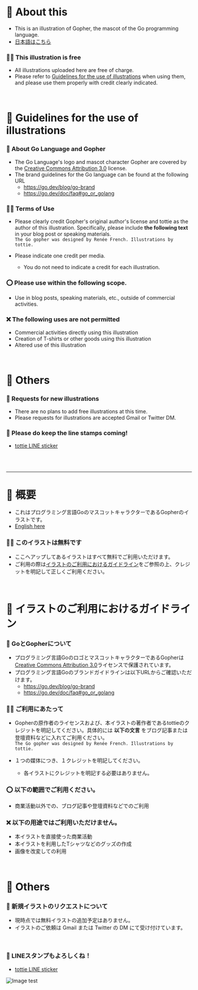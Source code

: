 # 🎨 About this
- This is an illustration of Gopher, the mascot of the Go programming language.
- [日本語はこちら](https://github.com/tottie000/GopherIllustrations#-about-this-1)

### 🥁🎉 This illustration is free 
- All illustrations uploaded here are free of charge.
- Please refer to [Guidelines for the use of illustrations](https://github.com/tottie000/GopherIllustrations#-guidelines-for-the-use-of-illustrations) when using them, and please use them properly with credit clearly indicated.
<br>

# 📣 Guidelines for the use of illustrations
### 🔐 About Go Language and Gopher
  - The Go Language's logo and mascot character Gopher are covered by the [Creative Commons Attribution 3.0](https://creativecommons.org/licenses/by/3.0/) license.
  - The brand guidelines for the Go language can be found at the following URL
    - https://go.dev/blog/go-brand
    - https://go.dev/doc/faq#go_or_golang


### 🙏🏻 Terms of Use
  - Please clearly credit Gopher's original author's license and tottie as the author of this illustration. Specifically, please include **the following text** in your blog post or speaking materials. <br>
`The Go gopher was designed by Renée French. Illustrations by tottie.`<br>

- Please indicate one credit per media.
  - You do not need to indicate a credit for each illustration.


### ⭕️ Please use within the following scope.
- Use in blog posts, speaking materials, etc., outside of commercial activities.

### ❌ The following uses are not permitted
- Commercial activities directly using this illustration
- Creation of T-shirts or other goods using this illustration
- Altered use of this illustration
<br>

# 💙 Others 
### 🍬 Requests for new illustrations
- There are no plans to add free illustrations at this time.
- Please requests for illustrations are accepted Gmail or Twitter DM.
### 🍬 Please do keep the line stamps coming!
- [tottie LINE sticker](https://store.line.me/stickershop/author/137587/ja)
<br>
<br>

---
# 🎨 概要
- これはプログラミング言語GoのマスコットキャラクターであるGopherのイラストです。
- [English here](https://github.com/tottie000/GopherIllustrations#-about-this)

### 🥁🎉 このイラストは無料です 
- ここへアップしてあるイラストはすべて無料でご利用いただけます。
- ご利用の際は[イラストのご利用におけるガイドライン](https://github.com/tottie000/GopherIllustrations#-license--%E3%82%A4%E3%83%A9%E3%82%B9%E3%83%88%E3%81%AE%E3%81%94%E5%88%A9%E7%94%A8%E3%81%AB%E3%81%8A%E3%81%91%E3%82%8B%E3%82%AC%E3%82%A4%E3%83%89%E3%83%A9%E3%82%A4%E3%83%B3)をご参照の上、クレジットを明記して正しくご利用ください。
<br>

# 📣 イラストのご利用におけるガイドライン
### 🔐 GoとGopherについて
  - プログラミング言語GoのロゴとマスコットキャラクターであるGopherは[Creative Commons Attribution 3.0](https://creativecommons.org/licenses/by/3.0/)ライセンスで保護されています。
  - プログラミング言語Goのブランドガイドラインは以下URLからご確認いただけます。
    - https://go.dev/blog/go-brand
    - https://go.dev/doc/faq#go_or_golang


### 🙏🏻 ご利用にあたって
  - Gopherの原作者のライセンスおよび、本イラストの著作者であるtottieのクレジットを明記してください。具体的には **以下の文言** をブログ記事または登壇資料などに入れてご利用ください。 <br>
`The Go gopher was designed by Renée French. Illustrations by tottie.`<br>

- １つの媒体につき、１クレジットを明記してください。
  - 各イラストにクレジットを明記する必要はありません。

### ⭕️ 以下の範囲でご利用ください。
- 商業活動以外での、ブログ記事や登壇資料などでのご利用

### ❌ 以下の用途ではご利用いただけません。
- 本イラストを直接使った商業活動
- 本イラストを利用したTシャツなどのグッズの作成
- 画像を改変しての利用
<br>

# 💙 Others 
### 🍬 新規イラストのリクエストについて
- 現時点では無料イラストの追加予定はありません。
- イラストのご依頼は Gmail または Twitter の DM にて受け付けています。
<br>

### 🍬 LINEスタンプもよろしくね！
- [tottie LINE sticker](https://store.line.me/stickershop/author/137587/ja)

![Image test](https://github.com/tottie000/HelloGithub/blob/main/Test%20illust/testillustrations.jpg)